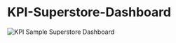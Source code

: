 # KPI-Superstore-Dashboard


![KPI Sample Superstore Dashboard](https://github.com/user-attachments/assets/b4a8c930-5304-4d8b-8f96-f0b775a109b9)
